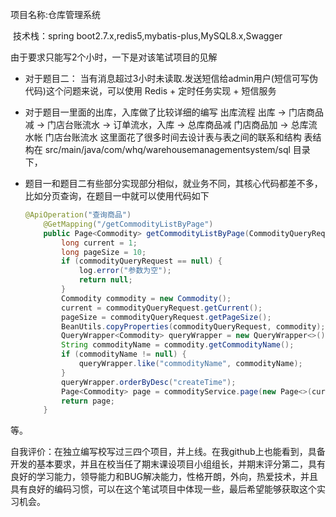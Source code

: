    项目名称:仓库管理系统

​	技术栈：spring boot2.7.x,redis5,mybatis-plus,MySQL8.x,Swagger

由于要求只能写2个小时，一下是对该笔试项目的见解

- 对于题目二：  当有消息超过3小时未读取.发送短信给admin用户(短信可写伪代码)这个问题来说，可以使用 Redis + 定时任务实现  +  短信服务

- 对于题目一里面的出库，入库做了比较详细的编写 出库流程  出库 -> 门店商品减 -> 门店台账流水 -> 订单流水，入库 -> 总库商品减 门店商品加 -> 总库流水帐 门店台账流水 这里面花了很多时间去设计表与表之间的联系和结构 表结构在 src/main/java/com/whq/warehousemanagementsystem/sql 目录下，

- 题目一和题目二有些部分实现部分相似，就业务不同，其核心代码都差不多，比如分页查询，在题目一中就可以使用代码如下

  ```java
  @ApiOperation("查询商品")
      @GetMapping("/getCommodityListByPage")
      public Page<Commodity> getCommodityListByPage(CommodityQueryRequest commodityQueryRequest) {
          long current = 1;
          long pageSize = 10;
          if (commodityQueryRequest == null) {
              log.error("参数为空");
              return null;
          }
          Commodity commodity = new Commodity();
          current = commodityQueryRequest.getCurrent();
          pageSize = commodityQueryRequest.getPageSize();
          BeanUtils.copyProperties(commodityQueryRequest, commodity);
          QueryWrapper<Commodity> queryWrapper = new QueryWrapper<>();
          String commodityName = commodity.getCommodityName();
          if (commodityName != null) {
              queryWrapper.like("commodityName", commodityName);
          }
          queryWrapper.orderByDesc("createTime");
          Page<Commodity> page = commodityService.page(new Page<>(current, pageSize), queryWrapper);
          return page;
      }
  ```

等。

自我评价：在独立编写校写过三四个项目，并上线。在我github上也能看到，具备开发的基本要求，并且在校当任了期末课设项目小组组长，并期末评分第二，具有良好的学习能力，领导能力和BUG解决能力，性格开朗，外向，热爱技术，并且具有良好的编码习惯，可以在这个笔试项目中体现一些，最后希望能够获取这个实习机会。